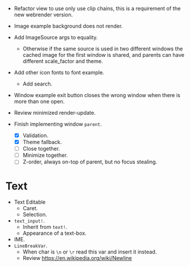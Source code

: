* Refactor view to use only use clip chains, this is a requirement of the new webrender version.

* Image example background does not render.
* Add ImageSource args to equality.
    - Otherwise if the same source is used in two different windows the cached image for the first window is shared,
        and parents can have different scale_factor and theme.
* Add other icon fonts to font example.
    - Add search.
* Window example exit button closes the wrong window when there is more than one open.
* Review minimized render-update.

* Finish implementing window `parent`.
    - [x] Validation.
    - [x] Theme fallback.
    - [ ] Close together.
    - [ ] Minimize together.
    - [ ] Z-order, always on-top of parent, but no focus stealing.

# Text

* Text Editable
    - Caret.
    - Selection.
* `text_input!`.
    - Inherit from `text!`.
    - Appearance of a text-box.
* IME.
* `LineBreakVar`.
    - When char is `\n` or `\r` read this var and insert it instead. 
    - Review https://en.wikipedia.org/wiki/Newline
